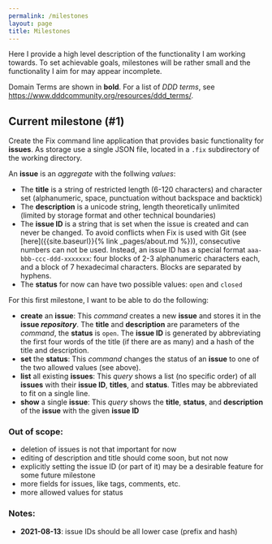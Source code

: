 ```yaml
---
permalink: /milestones
layout: page
title: Milestones
---
```


Here I provide a high level description of the functionality I am working towards. To set achievable goals, milestones will be rather small and the functionality I aim for may appear incomplete.

Domain Terms are shown in **bold**. For a list of _DDD terms_, see <https://www.dddcommunity.org/resources/ddd_terms/>.


## Current milestone (#1)

Create the Fix command line application that provides basic functionality for **issues**. As storage use a single JSON file, located in a `.fix` subdirectory of the working directory.

An **issue** is an _aggregate_ with the follwing _values_:

- The **title** is a string of restricted length (6-120 characters) and character set (alphanumeric, space, punctuation without backspace and backtick)
- The **description** is a unicode string, length theoretically unlimited (limited by storage format and other technical boundaries)
- The **issue ID** is a string that is set when the issue is created and can never be changed. To avoid conflicts when Fix is used with Git (see [here]({{site.baseurl}}{% link _pages/about.md %})), consecutive numbers can not be used. Instead, an issue ID has a special format `aaa-bbb-ccc-ddd-xxxxxxx`: four blocks of 2-3 alphanumeric characters each, and a block of 7 hexadecimal characters. Blocks are separated by hyphens.
- The **status** for now can have two possible values: `open` and `closed`

For this first milestone, I want to be able to do the following:

- **create** an **issue**: This _command_ creates a new **issue** and stores it in the **issue _repository_**. The **title** and **description** are parameters of the _command_, the **status** is `open`. The **issue ID** is generated by abbreviating the first four words of the title (if there are as many) and a hash of the title and description.
- **set** the **status**: This _command_ changes the status of an **issue** to one of the two allowed values (see above).
- **list** all existing **issues**: This _query_ shows a list (no specific order) of all **issues** with their **issue ID**, **titles**, and **status**. Titles may be abbreviated to fit on a single line.
- **show** a single **issue**: This _query_ shows the **title**, **status**, and **description** of the **issue** with the given **issue ID**


### Out of scope:
- deletion of issues is not that important for now
- editing of description and title should come soon, but not now
- explicitly setting the issue ID (or part of it) may be a desirable feature for some future milestone
- more fields for issues, like tags, comments, etc.
- more allowed values for status

### Notes:
- **2021-08-13**: issue IDs should be all lower case (prefix and hash)